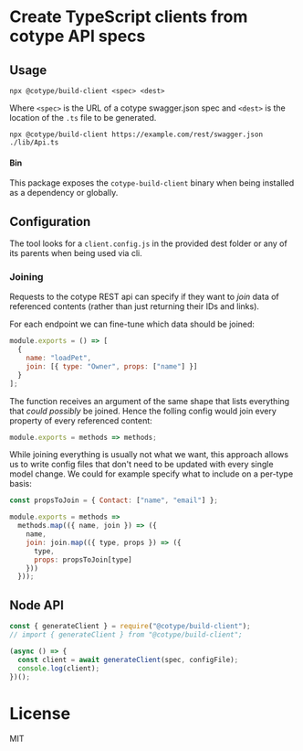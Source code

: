 # Create TypeScript clients from cotype API specs

## Usage

```
npx @cotype/build-client <spec> <dest>
```

Where `<spec>` is the URL of a cotype swagger.json spec and `<dest>` is the location of the `.ts` file to be generated.

```
npx @cotype/build-client https://example.com/rest/swagger.json ./lib/Api.ts
```

#### Bin

This package exposes the `cotype-build-client` binary when being installed as a
dependency or globally.

## Configuration

The tool looks for a `client.config.js` in the provided dest folder or any of its parents
when being used via cli.

### Joining

Requests to the cotype REST api can specify if they want to _join_ data of referenced contents (rather than just returning their IDs and links).

For each endpoint we can fine-tune which data should be joined:

```js
module.exports = () => [
  {
    name: "loadPet",
    join: [{ type: "Owner", props: ["name"] }]
  }
];
```

The function receives an argument of the same shape that lists everything that _could possibly_ be joined. Hence the folling config would join every property of every referenced content:

```js
module.exports = methods => methods;
```

While joining everything is usually not what we want, this approach allows us to write config files that don't need to be updated with every single model change. We could for example specify what to include on a per-type basis:

```js
const propsToJoin = { Contact: ["name", "email"] };

module.exports = methods =>
  methods.map(({ name, join }) => ({
    name,
    join: join.map(({ type, props }) => ({
      type,
      props: propsToJoin[type]
    }))
  }));
```

## Node API

```js
const { generateClient } = require("@cotype/build-client");
// import { generateClient } from "@cotype/build-client";

(async () => {
  const client = await generateClient(spec, configFile);
  console.log(client);
})();
```

# License

MIT

